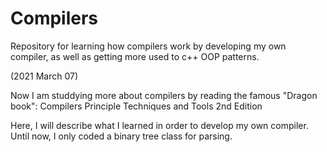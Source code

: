 <h1>Compilers</h1>

Repository for learning how compilers work by developing my own compiler, as well as getting more used to c++ OOP patterns.


(2021 March 07)

Now I am studdying more about compilers by reading the famous "Dragon book":
Compilers Principle Techniques and Tools 2nd Edition

Here, I will describe what I learned in order to develop my own compiler. Until now, I only coded a binary tree class for parsing.
